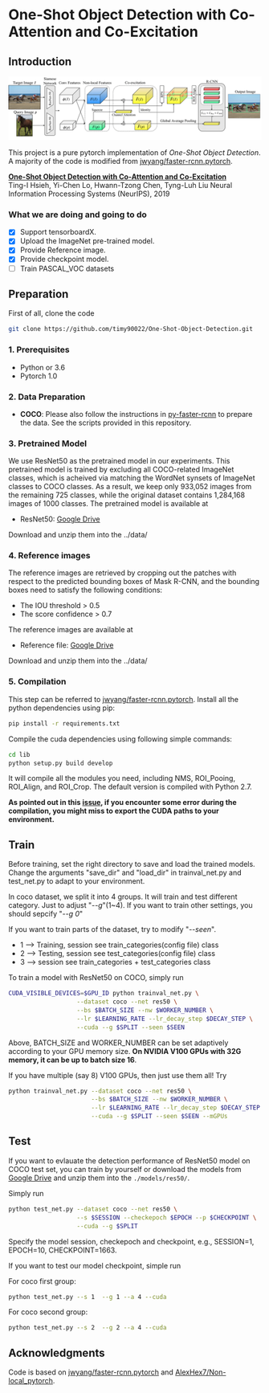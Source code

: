 # One-Shot Object Detection with Co-Attention and Co-Excitation

## Introduction

![Image](images/method.png)

This project is a pure pytorch implementation of *One-Shot Object Detection*. A majority of the code is modified from [jwyang/faster-rcnn.pytorch](https://github.com/jwyang/faster-rcnn.pytorch).  

[**One-Shot Object Detection with Co-Attention and Co-Excitation**](https://arxiv.org/abs/1911.12529)  
Ting-I Hsieh, Yi-Chen Lo, Hwann-Tzong Chen, Tyng-Luh Liu
Neural Information Processing Systems (NeurIPS), 2019

### What we are doing and going to do

- [x] Support tensorboardX.
- [x] Upload the ImageNet pre-trained model.
- [x] Provide Reference image.
- [x] Provide checkpoint model.
- [ ] Train PASCAL_VOC datasets

## Preparation

First of all, clone the code

```bash
git clone https://github.com/timy90022/One-Shot-Object-Detection.git
```

### 1. Prerequisites

* Python or 3.6
* Pytorch 1.0

### 2. Data Preparation

* **COCO**: Please also follow the instructions in [py-faster-rcnn](https://github.com/rbgirshick/py-faster-rcnn#beyond-the-demo-installation-for-training-and-testing-models) to prepare the data.
See the scripts provided in this repository.

### 3. Pretrained Model

We use ResNet50 as the pretrained model in our experiments. This pretrained model is trained by excluding all
COCO-related ImageNet classes, which is acheived via matching the WordNet synsets of ImageNet classes to COCO
classes. As a result, we keep only 933,052 images from the remaining 725 classes, while the original dataset contains 1,284,168 images of 1000 classes. The pretrained model is available at

* ResNet50: [Google Drive](https://drive.google.com/file/d/1SL9DDezW-neieqxWyNlheNefwgLanEoV/view?usp=sharing)

Download and unzip them into the ../data/

### 4. Reference images

The reference images are retrieved by cropping out the patches with respect to the predicted bounding boxes of Mask R-CNN, and the bounding boxes need to satisfy the following conditions:

* The IOU threshold    > 0.5
* The score confidence > 0.7

The reference images are available at
* Reference file: [Google Drive](https://drive.google.com/file/d/1O1AQtjozgpdtuETGE6X4UItpqcVPUiXH/view?usp=sharing)

Download and unzip them into the ../data/

### 5. Compilation

This step can be referred to [jwyang/faster-rcnn.pytorch](https://github.com/jwyang/faster-rcnn.pytorch).
Install all the python dependencies using pip:

```bash
pip install -r requirements.txt
```

Compile the cuda dependencies using following simple commands:

```bash
cd lib
python setup.py build develop
```

It will compile all the modules you need, including NMS, ROI_Pooing, ROI_Align, and ROI_Crop. The default version is compiled with Python 2.7. 

**As pointed out in this [issue](https://github.com/jwyang/faster-rcnn.pytorch/issues/16), if you encounter some error during the compilation, you might miss to export the CUDA paths to your environment.**

## Train

Before training, set the right directory to save and load the trained models. Change the arguments "save_dir" and "load_dir" in trainval_net.py and test_net.py to adapt to your environment.

In coco dataset, we split it into 4 groups. It will train and test different category. Just to adjust "*--g*"(1~4). If you want to train other settings, you should sepcify "*--g 0*"

If you want to train parts of the dataset, try to modify "*--seen*". 

* 1 --> Training, session see train_categories(config file) class
* 2 --> Testing, session see test_categories(config file) class
* 3 --> session see train_categories + test_categories class

To train a model with ResNet50 on COCO, simply run

```bash
CUDA_VISIBLE_DEVICES=$GPU_ID python trainval_net.py \
                   --dataset coco --net res50 \
                   --bs $BATCH_SIZE --nw $WORKER_NUMBER \
                   --lr $LEARNING_RATE --lr_decay_step $DECAY_STEP \
                   --cuda --g $SPLIT --seen $SEEN
```

Above, BATCH_SIZE and WORKER_NUMBER can be set adaptively according to your GPU memory size. **On NVIDIA V100 GPUs with 32G memory, it can be up to batch size 16**.

If you have multiple (say 8) V100 GPUs, then just use them all! Try

```bash
python trainval_net.py --dataset coco --net res50 \
                       --bs $BATCH_SIZE --nw $WORKER_NUMBER \
                       --lr $LEARNING_RATE --lr_decay_step $DECAY_STEP \
                       --cuda --g $SPLIT --seen $SEEN --mGPUs

```

## Test

If you want to evlauate the detection performance of ResNet50 model on COCO test set, you can train by yourself or download the models from [Google Drive](https://drive.google.com/file/d/1O1AQtjozgpdtuETGE6X4UItpqcVPUiXH/view?usp=sharing) 
and unzip them into the ```./models/res50/```.

Simply run

```bash
python test_net.py --dataset coco --net res50 \
                   --s $SESSION --checkepoch $EPOCH --p $CHECKPOINT \
                   --cuda --g $SPLIT
```

Specify the model session, checkepoch and checkpoint, e.g., SESSION=1, EPOCH=10, CHECKPOINT=1663.

If you want to test our model checkpoint, simple run  

For coco first group:

```bash
python test_net.py --s 1  --g 1 --a 4 --cuda
```

For coco second group:

```bash
python test_net.py --s 2  --g 2 --a 4 --cuda
```

## Acknowledgments

Code is based on [jwyang/faster-rcnn.pytorch](https://github.com/jwyang/faster-rcnn.pytorch) and [AlexHex7/Non-local_pytorch](https://github.com/AlexHex7/Non-local_pytorch). 
